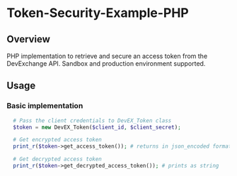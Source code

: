 # Token-Security-Example-PHP

## Overview

PHP implementation to retrieve and secure an access token from the DevExchange API. Sandbox and production environment supported.

## Usage

### Basic implementation
```php
  # Pass the client credentials to DevEX_Token class
  $token = new DevEX_Token($client_id, $client_secret);

  # Get encrypted access token
  print_r($token->get_access_token()); # returns in json_encoded format { "msg": "ENCRYPTED", "key": "ENCRYPTED", "iv": "..." }

  # Get decrypted access token
  print_r($token->get_decrypted_access_token()); # prints as string

```
